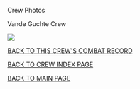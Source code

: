 
Crew Photos






 




Vande Guchte Crew  
  

![](VandeGuchte.jpg)
  
  

[BACK TO THIS CREW'S COMBAT RECORD](ValorToVictory/crews/VandeGuchte.md)  

[BACK TO CREW INDEX PAGE](ValorToVictory/000crews.md)  

[BACK TO MAIN PAGE](ValorToVictory/index.html)



